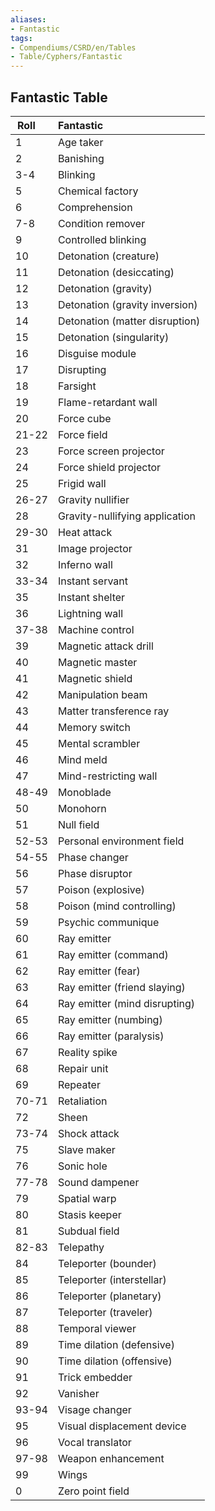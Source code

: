 ```yaml
---
aliases:
- Fantastic
tags:
- Compendiums/CSRD/en/Tables
- Table/Cyphers/Fantastic
---
```


## Fantastic Table
|  Roll &nbsp; &nbsp; | Fantastic  |
| ------------- | :----------- |
| 1 | Age taker |
| 2 | Banishing |
| 3-4 | Blinking |
| 5 | Chemical factory |
| 6 | Comprehension |
| 7-8 | Condition remover |
| 9 | Controlled blinking |
| 10 | Detonation (creature) |
| 11 | Detonation (desiccating) |
| 12 | Detonation (gravity) |
| 13 | Detonation (gravity inversion) |
| 14 | Detonation (matter disruption) |
| 15 | Detonation (singularity) |
| 16 | Disguise module |
| 17 | Disrupting |
| 18 | Farsight |
| 19 | Flame-retardant wall |
| 20 | Force cube |
| 21-22 | Force field |
| 23 | Force screen projector |
| 24 | Force shield projector |
| 25 | Frigid wall |
| 26-27 | Gravity nullifier |
| 28 | Gravity-nullifying application |
| 29-30 | Heat attack |
| 31 | Image projector |
| 32 | Inferno wall |
| 33-34 | Instant servant |
| 35 | Instant shelter |
| 36 | Lightning wall |
| 37-38 | Machine control |
| 39 | Magnetic attack drill |
| 40 | Magnetic master |
| 41 | Magnetic shield |
| 42 | Manipulation beam |
| 43 | Matter transference ray |
| 44 | Memory switch |
| 45 | Mental scrambler |
| 46 | Mind meld |
| 47 | Mind-restricting wall |
| 48-49 | Monoblade |
| 50 | Monohorn |
| 51 | Null field |
| 52-53 | Personal environment field |
| 54-55 | Phase changer |
| 56 | Phase disruptor |
| 57 | Poison (explosive) |
| 58 | Poison (mind controlling) |
| 59 | Psychic communique |
| 60 | Ray emitter |
| 61 | Ray emitter (command) |
| 62 | Ray emitter (fear) |
| 63 | Ray emitter (friend slaying) |
| 64 | Ray emitter (mind disrupting) |
| 65 | Ray emitter (numbing) |
| 66 | Ray emitter (paralysis) |
| 67 | Reality spike |
| 68 | Repair unit |
| 69 | Repeater |
| 70-71 | Retaliation |
| 72 | Sheen |
| 73-74 | Shock attack |
| 75 | Slave maker |
| 76 | Sonic hole |
| 77-78 | Sound dampener |
| 79 | Spatial warp |
| 80 | Stasis keeper |
| 81 | Subdual field |
| 82-83 | Telepathy |
| 84 | Teleporter (bounder) |
| 85 | Teleporter (interstellar) |
| 86 | Teleporter (planetary) |
| 87 | Teleporter (traveler) |
| 88 | Temporal viewer |
| 89 | Time dilation (defensive) |
| 90 | Time dilation (offensive) |
| 91 | Trick embedder |
| 92 | Vanisher |
| 93-94 | Visage changer |
| 95 | Visual displacement device |
| 96 | Vocal translator |
| 97-98 | Weapon enhancement |
| 99 | Wings |
| 0 | Zero point field |
